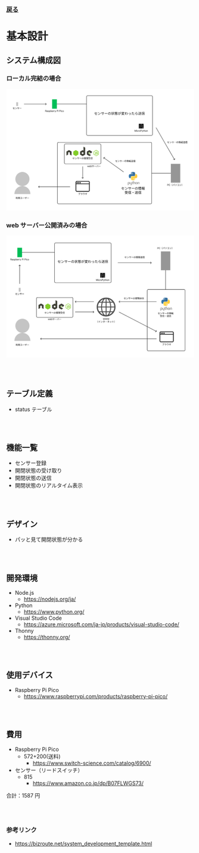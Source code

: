 ### [戻る](./../process.md)

# 基本設計

## システム構成図

### ローカル完結の場合

<img src="../images/system-1.svg" alt="system" />

### web サーバー公開済みの場合

<img src="../images/system-2.svg" alt="system" />

<br><br>

## テーブル定義

- status テーブル

<br><br>

## 機能一覧

- センサー登録
- 開閉状態の受け取り
- 開閉状態の送信
- 開閉状態のリアルタイム表示

<br><br>

## デザイン

- パッと見て開閉状態が分かる

<br><br>

## 開発環境

- Node.js
  - https://nodejs.org/ja/
- Python
  - https://www.python.org/
- Visual Studio Code
  - https://azure.microsoft.com/ja-jp/products/visual-studio-code/
- Thonny
  - https://thonny.org/

<br><br>

## 使用デバイス

- Raspberry Pi Pico
  - https://www.raspberrypi.com/products/raspberry-pi-pico/

<br><br>

## 費用

- Raspberry Pi Pico
  - 572+200(送料)
    - https://www.switch-science.com/catalog/6900/
- センサー（リードスイッチ）
  - 815
    - https://www.amazon.co.jp/dp/B07FLWGS73/

合計：1587 円

<br><br>

### 参考リンク

- https://bizroute.net/system_development_template.html
